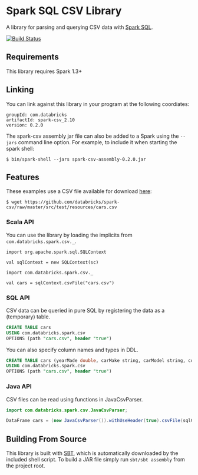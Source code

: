 # Spark SQL CSV Library

A library for parsing and querying CSV data with [Spark SQL](http://spark.apache.org/docs/latest/sql-programming-guide.html).

[![Build Status](https://travis-ci.org/databricks/spark-csv.svg?branch=master)](https://travis-ci.org/databricks/spark-csv)

## Requirements

This library requires Spark 1.3+

## Linking
You can link against this library in your program at the following coordiates:

```
groupId: com.databricks
artifactId: spark-csv_2.10
version: 0.2.0
```
The spark-csv assembly jar file can also be added to a Spark using the `--jars` command line option.  For example, to include it when starting the spark shell:

```
$ bin/spark-shell --jars spark-csv-assembly-0.2.0.jar
```

## Features
These examples use a CSV file available for download [here](https://github.com/databricks/spark-csv/raw/master/src/test/resources/cars.csv):

```
$ wget https://github.com/databricks/spark-csv/raw/master/src/test/resources/cars.csv
```

### Scala API

You can use the library by loading the implicits from `com.databricks.spark.csv._`.

```
import org.apache.spark.sql.SQLContext

val sqlContext = new SQLContext(sc)

import com.databricks.spark.csv._

val cars = sqlContext.csvFile("cars.csv")
```

### SQL API
CSV data can be queried in pure SQL by registering the data as a (temporary) table.

```sql
CREATE TABLE cars
USING com.databricks.spark.csv
OPTIONS (path "cars.csv", header "true")
```

You can also specify column names and types in DDL.
```sql
CREATE TABLE cars (yearMade double, carMake string, carModel string, comments string, blank string)
USING com.databricks.spark.csv
OPTIONS (path "cars.csv", header "true")
```

### Java API
CSV files can be read using functions in JavaCsvParser.

```java
import com.databricks.spark.csv.JavaCsvParser;

DataFrame cars = (new JavaCsvParser()).withUseHeader(true).csvFile(sqlContext, "cars.csv");
```

## Building From Source
This library is built with [SBT](http://www.scala-sbt.org/0.13/docs/Command-Line-Reference.html), which is automatically downloaded by the included shell script. To build a JAR file simply run `sbt/sbt assembly` from the project root.
